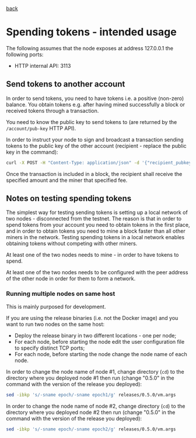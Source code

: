 [back](./README.md)
# Spending tokens - intended usage

The following assumes that the node exposes at address 127.0.0.1 the following ports:
* HTTP internal API: 3113

## Send tokens to another account

In order to send tokens, you need to have tokens i.e. a positive (non-zero) balance.
You obtain tokens e.g. after having mined successfully a block or received tokens through a transaction.

You need to know the public key to send tokens to (are returned by the `/account/pub-key` HTTP API).

In order to instruct your node to sign and broadcast a transaction sending tokens to the public key of the other account (recipient - replace the public key in the command):
```bash
curl -X POST -H "Content-Type: application/json" -d '{"recipient_pubkey":"ak$3PzQvEjt1ytvFMwN9STYvkXYnm72yEqkPcvLL9mzbzZ6fdczSb6LKgQwKhRiVvxMhB1boCVQXR8YWUy4XJv1XE3rx2dBik", "amount":2, "fee":1}' http://127.0.0.1:3113/v2/spend-tx
```

Once the transaction is included in a block, the recipient shall receive the specified amount and the miner that specified fee.

## Notes on testing spending tokens

The simplest way for testing sending tokens is setting up a local network of two nodes - disconnected from the testnet.
The reason is that in order to spend tokens from your account you need to obtain tokens in the first place, and in order to obtain tokens you need to mine a block faster than all other miners in the network.
Testing spending tokens in a local network enables obtaining tokens without competing with other miners.

At least one of the two nodes needs to mine - in order to have tokens to spend.

At least one of the two nodes needs to be configured with the peer address of the other node in order for them to form a network.

### Running multiple nodes on same host

This is mainly purposed for development.

If you are using the release binaries (i.e. not the Docker image) and you want to run two nodes on the same host:
* Deploy the release binary in two different locations - one per node;
* For each node, before starting the node edit the user configuration file to specify distinct TCP ports;
* For each node, before starting the node change the node name of each node.

In order to change the node name of node #1, change directory (`cd`) to the directory where you deployed node #1 then run (change "0.5.0" in the command with the version of the release you deployed):
```bash
sed -ibkp 's/-sname epoch/-sname epoch1/g' releases/0.5.0/vm.args
```

In order to change the node name of node #2, change directory (`cd`) to the directory where you deployed node #2 then run (change "0.5.0" in the command with the version of the release you deployed):
```bash
sed -ibkp 's/-sname epoch/-sname epoch2/g' releases/0.5.0/vm.args
```
